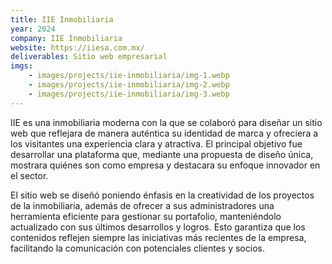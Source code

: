 ```yaml
---
title: IIE Inmobiliaria
year: 2024
company: IIE Inmobiliaria
website: https://iiesa.com.mx/
deliverables: Sitio web empresarial
imgs:
    - images/projects/iie-inmobiliaria/img-1.webp
    - images/projects/iie-inmobiliaria/img-2.webp
    - images/projects/iie-inmobiliaria/img-3.webp
---
```


IIE es una inmobiliaria moderna con la que se colaboró para diseñar un sitio web que reflejara de manera auténtica su identidad de marca y ofreciera a los visitantes una experiencia clara y atractiva. El principal objetivo fue desarrollar una plataforma que, mediante una propuesta de diseño única, mostrara quiénes son como empresa y destacara su enfoque innovador en el sector.

El sitio web se diseñó poniendo énfasis en la creatividad de los proyectos de la inmobiliaria, además de ofrecer a sus administradores una herramienta eficiente para gestionar su portafolio, manteniéndolo actualizado con sus últimos desarrollos y logros. Esto garantiza que los contenidos reflejen siempre las iniciativas más recientes de la empresa, facilitando la comunicación con potenciales clientes y socios.
